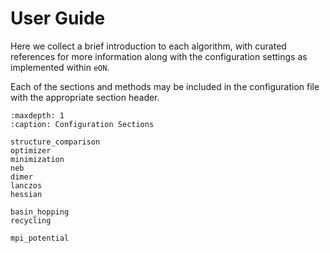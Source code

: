 # User Guide

Here we collect a brief introduction to each algorithm, with curated references
for more information along with the  configuration settings as implemented
within `eON`.

Each of the sections and methods may be included in the configuration file with the appropriate section header.

<!-- TODO(rg) Structure this a bit more, better -->
```{toctree}
:maxdepth: 1
:caption: Configuration Sections

structure_comparison
optimizer
minimization
neb
dimer
lanczos
hessian

basin_hopping
recycling

mpi_potential
```
